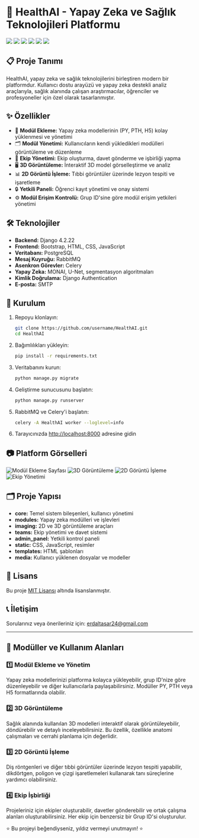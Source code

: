 # 🧠 HealthAI - Yapay Zeka ve Sağlık Teknolojileri Platformu

![](https://img.shields.io/badge/Django-4.2.22-green.svg)
![](https://img.shields.io/badge/Bootstrap-5-blue.svg)
![](https://img.shields.io/badge/PostgreSQL-Database-blue.svg)
![](https://img.shields.io/badge/Celery-5.3.4-brightgreen.svg)
![](https://img.shields.io/badge/RabbitMQ-Message%20Broker-orange.svg)
![](https://img.shields.io/badge/MONAI-AI%20Framework-red.svg)

## 📋 Proje Tanımı

HealthAI, yapay zeka ve sağlık teknolojilerini birleştiren modern bir platformdur. Kullanıcı dostu arayüzü ve yapay zeka destekli analiz araçlarıyla, sağlık alanında çalışan araştırmacılar, öğrenciler ve profesyoneller için özel olarak tasarlanmıştır.

## ✨ Özellikler

- 📂 **Modül Ekleme:** Yapay zeka modellerinin (PY, PTH, H5) kolay yüklenmesi ve yönetimi
- 🗂 **Modül Yönetimi:** Kullanıcıların kendi yükledikleri modülleri görüntüleme ve düzenleme
- 🤝 **Ekip Yönetimi:** Ekip oluşturma, davet gönderme ve işbirliği yapma
- 🖥️ **3D Görüntüleme:** İnteraktif 3D model görselleştirme ve analiz
- 📊 **2D Görüntü İşleme:** Tıbbi görüntüler üzerinde lezyon tespiti ve işaretleme
- 🔒 **Yetkili Paneli:** Öğrenci kayıt yönetimi ve onay sistemi
- ⚙️ **Modül Erişim Kontrolü:** Grup ID'sine göre modül erişim yetkileri yönetimi

## 🛠️ Teknolojiler

- **Backend:** Django 4.2.22
- **Frontend:** Bootstrap, HTML, CSS, JavaScript
- **Veritabanı:** PostgreSQL
- **Mesaj Kuyruğu:** RabbitMQ
- **Asenkron Görevler:** Celery
- **Yapay Zeka:** MONAI, U-Net, segmentasyon algoritmaları
- **Kimlik Doğrulama:** Django Authentication
- **E-posta:** SMTP

## 🚀 Kurulum

1. Repoyu klonlayın:
   ```bash
   git clone https://github.com/username/HealthAI.git
   cd HealthAI
   ```

2. Bağımlılıkları yükleyin:
   ```bash
   pip install -r requirements.txt
   ```

3. Veritabanını kurun:
   ```bash
   python manage.py migrate
   ```

4. Geliştirme sunucusunu başlatın:
   ```bash
   python manage.py runserver
   ```

5. RabbitMQ ve Celery'i başlatın:
   ```bash
   celery -A HealthAI worker --loglevel=info
   ```

6. Tarayıcınızda [http://localhost:8000](http://localhost:8000) adresine gidin

## 📷 Platform Görselleri

![Modül Ekleme Sayfası](static/images/module_upload.png)
![3D Görüntüleme](static/images/3d_viewer.png)
![2D Görüntü İşleme](static/images/2d_processing.png)
![Ekip Yönetimi](static/images/team_management.png)

## 🗂️ Proje Yapısı

- **core:** Temel sistem bileşenleri, kullanıcı yönetimi
- **modules:** Yapay zeka modülleri ve işlevleri
- **imaging:** 2D ve 3D görüntüleme araçları
- **teams:** Ekip yönetimi ve davet sistemi
- **admin_panel:** Yetkili kontrol paneli
- **static:** CSS, JavaScript, resimler
- **templates:** HTML şablonları
- **media:** Kullanıcı yüklenen dosyalar ve modeller

## 📝 Lisans

Bu proje [MIT Lisansı](LICENSE) altında lisanslanmıştır.

## 📞 İletişim

Sorularınız veya önerileriniz için: [erdaltasar24@gmail.com](mailto:erdaltasar24@gmail.com)

---

## 🧪 Modüller ve Kullanım Alanları

### 1️⃣ Modül Ekleme ve Yönetim

Yapay zeka modellerinizi platforma kolayca yükleyebilir, grup ID'nize göre düzenleyebilir ve diğer kullanıcılarla paylaşabilirsiniz. Modüller PY, PTH veya H5 formatlarında olabilir.

### 2️⃣ 3D Görüntüleme

Sağlık alanında kullanılan 3D modelleri interaktif olarak görüntüleyebilir, döndürebilir ve detaylı inceleyebilirsiniz. Bu özellik, özellikle anatomi çalışmaları ve cerrahi planlama için değerlidir.

### 3️⃣ 2D Görüntü İşleme

Diş röntgenleri ve diğer tıbbi görüntüler üzerinde lezyon tespiti yapabilir, dikdörtgen, poligon ve çizgi işaretlemeleri kullanarak tanı süreçlerine yardımcı olabilirsiniz.

### 4️⃣ Ekip İşbirliği

Projeleriniz için ekipler oluşturabilir, davetler gönderebilir ve ortak çalışma alanları oluşturabilirsiniz. Her ekip için benzersiz bir Grup ID'si oluşturulur.

⭐ Bu projeyi beğendiyseniz, yıldız vermeyi unutmayın! ⭐
